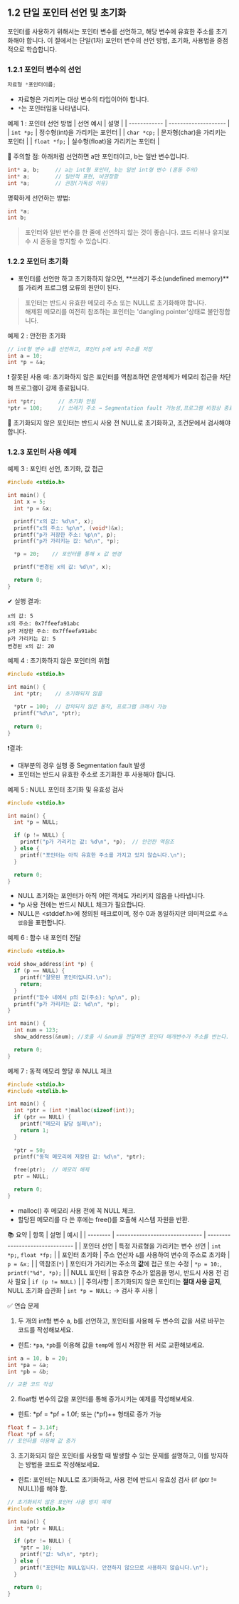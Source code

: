 ## 1.2 단일 포인터 선언 및 초기화  
포인터를 사용하기 위해서는 포인터 변수를 선언하고, 해당 변수에 유효한 주소를 초기화해야 합니다. 이 절에서는 단일(1차) 포인터 변수의 선언 방법, 초기화, 사용법을 중점적으로 학습합니다.

### 1.2.1 포인터 변수의 선언
```c
자료형 *포인터이름;
```

* 자료형은 가리키는 대상 변수의 타입이어야 합니다.
* `*`는 포인터임을 나타냅니다.

예제 1 : 포인터 선언 방법
| 선언 예시    | 설명                   |
| ------------ | -------------------- |
| `int *p;`    | 정수형(int)을 가리키는 포인터   |
| `char *cp;`  | 문자형(char)을 가리키는 포인터  |
| `float *fp;` | 실수형(float)을 가리키는 포인터 |

📌 주의할 점: 아래처럼 선언하면 a만 포인터이고, b는 일반 변수입니다.
```c
int* a, b;     // a는 int형 포인터, b는 일반 int형 변수 (혼동 주의)
int* a;        // 일반적 표현, 비권장함
int *a;        // 권장(가독성 이유)
```
명확하게 선언하는 방법:
```c
int *a;
int b;
```
> 포인터와 일반 변수를 한 줄에 선언하지 않는 것이 좋습니다.
> 코드 리뷰나 유지보수 시 혼동을 방지할 수 있습니다.

### 1.2.2 포인터 초기화
* 포인터를 선언만 하고 초기화하지 않으면, **쓰레기 주소(undefined memory)**를 가리켜 프로그램 오류의 원인이 된다.
> 포인터는 반드시 유효한 메모리 주소 또는 NULL로 초기화해야 합니다.  
> 해제된 메모리를 여전히 참조하는 포인터는 'dangling pointer'상태로 불안정합니다.

예제 2 : 안전한 초기화
```c
// int형 변수 a를 선언하고, 포인터 p에 a의 주소를 저장
int a = 10;
int *p = &a;
```
❗ 잘못된 사용 예:
초기화하지 않은 포인터를 역참조하면 운영체제가 메모리 접근을 차단해 프로그램이 강제 종료됩니다.
```c
int *ptr;       // 초기화 안됨
*ptr = 100;     // 쓰레기 주소 → Segmentation fault 가능성,프로그램 비정상 종료
```
📌 초기화되지 않은 포인터는 반드시 사용 전 NULL로 초기화하고, 조건문에서 검사해야 합니다.

### 1.2.3 포인터 사용 예제
예제 3 : 포인터 선언, 초기화, 값 접근
```c
#include <stdio.h>

int main() {
  int x = 5;
  int *p = &x;

  printf("x의 값: %d\n", x);
  printf("x의 주소: %p\n", (void*)&x);
  printf("p가 저장한 주소: %p\n", p);
  printf("p가 가리키는 값: %d\n", *p);

  *p = 20;    // 포인터를 통해 x 값 변경

  printf("변경된 x의 값: %d\n", x);

  return 0;
}
```
✔ 실행 결과:
``` text
x의 값: 5
x의 주소: 0x7ffeefa91abc
p가 저장한 주소: 0x7ffeefa91abc
p가 가리키는 값: 5
변경된 x의 값: 20
```

예제 4 : 초기화하지 않은 포인터의 위험
```c
#include <stdio.h>

int main() {
  int *ptr;    // 초기화되지 않음
  
  *ptr = 100;  // 정의되지 않은 동작, 프로그램 크래시 가능
  printf("%d\n", *ptr);
  
  return 0;
}
```

❗결과:
* 대부분의 경우 실행 중 Segmentation fault 발생
* 포인터는 반드시 유효한 주소로 초기화한 후 사용해야 합니다.

예제 5 : NULL 포인터 초기화 및 유효성 검사
```c
#include <stdio.h>

int main() {
  int *p = NULL;

  if (p != NULL) {
    printf("p가 가리키는 값: %d\n", *p);  // 안전한 역참조
  } else {
    printf("포인터는 아직 유효한 주소를 가지고 있지 않습니다.\n");
  }

  return 0;
}
```
* NULL 초기화는 포인터가 아직 어떤 객체도 가리키지 않음을 나타냅니다.
* *p 사용 전에는 반드시 NULL 체크가 필요합니다.
* NULL은 <stddef.h>에 정의된 매크로이며, 정수 0과 동일하지만 의미적으로 `주소 없음`을 표현합니다.

예제 6 : 함수 내 포인터 전달
```c
#include <stdio.h>

void show_address(int *p) {
  if (p == NULL) {
    printf("잘못된 포인터입니다.\n");
    return;    
  }
  printf("함수 내에서 p의 값(주소): %p\n", p);
  printf("p가 가리키는 값: %d\n", *p);
}

int main() {
  int num = 123;
  show_address(&num); //호출 시 &num을 전달하면 포인터 매개변수가 주소를 반는다.

  return 0;
}
```
예제 7 : 동적 메모리 할당 후 NULL 체크
```c
#include <stdio.h>
#include <stdlib.h>

int main() {
  int *ptr = (int *)malloc(sizeof(int));
  if (ptr == NULL) {
    printf("메모리 할당 실패\n");
    return 1;
  }
  
  *ptr = 50;
  printf("동적 메모리에 저장된 값: %d\n", *ptr);

  free(ptr);  // 메모리 해제
  ptr = NULL;

  return 0;
}
```
* malloc() 후 메모리 사용 전에 꼭 NULL 체크.
* 할당된 메모리를 다 쓴 후에는 free()를 호출해 시스템 자원을 반환.


📚 요약
| 항목       | 설명                             | 예시                              |
| -------- | ------------------------------ | ------------------------------- |
| 포인터 선언   | 특정 자료형을 가리키는 변수 선언             | `int *p;`, `float *fp;`         |
| 포인터 초기화  | 주소 연산자 `&`를 사용하여 변수의 주소로 초기화   | `p = &x;`                       |
| 역참조(`*`) | 포인터가 가리키는 주소의 **값**에 접근 또는 수정  | `*p = 10;`, `printf("%d", *p);` |
| NULL 포인터 | 유효한 주소가 없음을 명시, 반드시 사용 전 검사 필요 | `if (p != NULL)`                |
| 주의사항     | 초기화되지 않은 포인터는 **절대 사용 금지**, NULL 초기화 습관화     | `int *p = NULL;` → 검사 후 사용      |

✅ 연습 문제
1. 두 개의 int형 변수 a, b를 선언하고, 포인터를 사용해 두 변수의 값을 서로 바꾸는 코드를 작성해보세요.
  - 힌트: `*pa`, `*pb`를 이용해 값을 `temp`에 임시 저장한 뒤 서로 교환해보세요.
  ```c
  int a = 10, b = 20;
  int *pa = &a;
  int *pb = &b;
  
  // 교환 코드 작성
  ```
2. float형 변수의 값을 포인터를 통해 증가시키는 예제를 작성해보세요.
  - 힌트: *pf = *pf + 1.0f; 또는 (*pf)++ 형태로 증가 가능
  ```c
  float f = 3.14f;
  float *pf = &f;
  // 포인터를 이용해 값 증가
  ```
3. 초기화되지 않은 포인터를 사용할 때 발생할 수 있는 문제를 설명하고, 이를 방지하는 방법을 코드로 작성해보세요.
  - 힌트: 포인터는 NULL로 초기화하고, 사용 전에 반드시 유효성 검사 (if (ptr != NULL))를 해야 함.
  ```c
  // 초기화되지 않은 포인터 사용 방지 예제
  #include <stdio.h>
  
  int main() {
    int *ptr = NULL;
  
    if (ptr != NULL) {
      *ptr = 10;
      printf("값: %d\n", *ptr);
    } else {
      printf("포인터는 NULL입니다. 안전하지 않으므로 사용하지 않습니다.\n");
    }
  
    return 0;
  }
  ```


